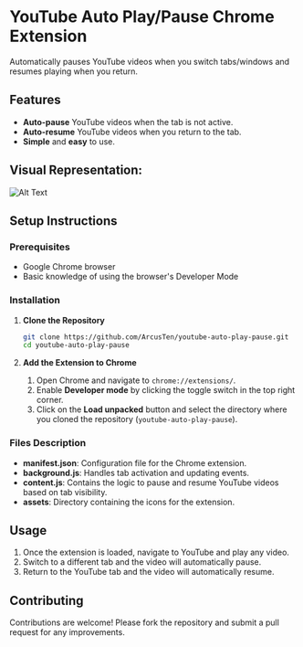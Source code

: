 # YouTube Auto Play/Pause Chrome Extension

Automatically pauses YouTube videos when you switch tabs/windows and resumes playing when you return.

## Features

- **Auto-pause** YouTube videos when the tab is not active.
- **Auto-resume** YouTube videos when you return to the tab.
- **Simple** and **easy** to use.

## Visual Representation:

![Alt Text](./assets/sr.gif)

## Setup Instructions

### Prerequisites

- Google Chrome browser
- Basic knowledge of using the browser's Developer Mode

### Installation

1. **Clone the Repository**

    ```bash
    git clone https://github.com/ArcusTen/youtube-auto-play-pause.git
    cd youtube-auto-play-pause
    ```

2. **Add the Extension to Chrome**

    1. Open Chrome and navigate to `chrome://extensions/`.
    2. Enable **Developer mode** by clicking the toggle switch in the top right corner.
    3. Click on the **Load unpacked** button and select the directory where you cloned the repository (`youtube-auto-play-pause`).


### Files Description

- **manifest.json**: Configuration file for the Chrome extension.
- **background.js**: Handles tab activation and updating events.
- **content.js**: Contains the logic to pause and resume YouTube videos based on tab visibility.
- **assets**: Directory containing the icons for the extension.

## Usage

1. Once the extension is loaded, navigate to YouTube and play any video.
2. Switch to a different tab and the video will automatically pause.
3. Return to the YouTube tab and the video will automatically resume.

## Contributing

Contributions are welcome! Please fork the repository and submit a pull request for any improvements.
